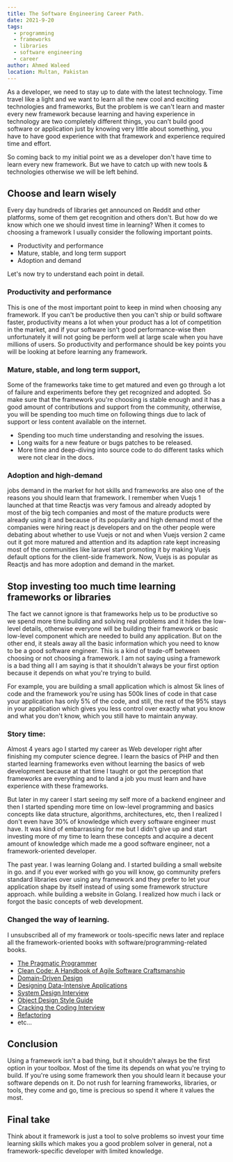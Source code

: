 ```yaml
---
title: The Software Engineering Career Path.
date: 2021-9-20
tags: 
  - programming
  - frameworks
  - libraries
  - software engineering
  - career
author: Ahmed Waleed
location: Multan, Pakistan  
---
```


As a developer, we need to stay up to date with the latest technology. Time travel like a light and we want to learn all the new cool and exciting technologies and frameworks, But the problem is we can't learn and master every new framework because learning and having experience in technology are two completely different things, you can't build good software or application just by knowing very little about something, you have to have good experience with that framework and experience required time and effort. 

So coming back to my initial point we as a developer don't have time to learn every new framework. But we have to catch up with new tools & technologies otherwise we will be left behind.

## Choose and learn wisely
Every day hundreds of libraries get announced on Reddit and other platforms, some of them get recognition and others don't. But how do we know which one we should invest time in learning? When it comes to choosing a framework I usually consider the following important points.

- Productivity and performance
- Mature, stable, and long term support
- Adoption and demand

Let's now try to understand each point in detail.

### Productivity and performance
This is one of the most important point to keep in mind when choosing any framework. If you can't be productive then you can't ship or build software faster, productivity means a lot when your product has a lot of competition in the market, and if your software isn't good performance-wise then unfortunately it will not going be perform well at large scale when you have millions of users. So productivity and performance should be key points you will be looking at before learning any framework.

### Mature, stable, and long term support,
Some of the frameworks take time to get matured and even go through a lot of failure and experiments before they get recognized and adopted. So make sure that the framework you're choosing is stable enough and it has a good amount of contributions and support from the community, otherwise, you will be spending too much time on following things due to lack of support or less content available on the internet.

- Spending too much time understanding and resolving the issues.
- Long waits for a new feature or bugs patches to be released.
- More time and deep-diving into source code to do different tasks which were not clear in the docs.

### Adoption and high-demand
jobs demand in the market for hot skills and frameworks are also one of the reasons you should learn that framework.
I remember when Vuejs 1 launched at that time Reactjs was very famous and already adopted by most of the big tech companies and most of the mature products were already using it and because of its popularity and high demand most of the companies were hiring react js developers and on the other people were debating about whether to use Vuejs or not and when Vuejs version 2 came out it got more matured and attention and its adaption rate kept increasing most of the communities like laravel start promoting it by making Vuejs default options for the client-side framework. Now, Vuejs is as popular as Reactjs and has more adoption and demand in the market.

## Stop investing too much time learning frameworks or libraries
The fact we cannot ignore is that frameworks help us to be productive so we spend more time building and solving real problems and it hides the low-level details, otherwise everyone will be building their framework or basic low-level component which are needed to build any application. But on the other end, it steals away all the basic information which you need to know to be a good software engineer. This is a kind of trade-off between choosing or not choosing a framework. I am not saying using a framework is a bad thing all I am saying is that it shouldn't always be your first option because it depends on what you're trying to build.

For example, you are building a small application which is almost 5k lines of code and the framework you're using has 500k lines of code in that case your application has only 5% of the code, and still, the rest of the 95% stays in your application which gives you less control over exactly what you know and what you don't know, which you still have to maintain anyway.

### Story time:
Almost 4 years ago I started my career as Web developer right after finishing my computer science degree. I learn the basics of PHP and then started learning frameworks even without learning the basics of web development because at that time I taught or got the perception that frameworks are everything and to land a job you must learn and have experience with these frameworks. 

But later in my career I start seeing my self more of a backend engineer and then I started spending more time on low-level programming and basics concepts like data structure, algorithms, architectures, etc, then I realized I don't even have 30% of knowledge which every software engineer must have. It was kind of embarrassing for me but I didn't give up and start investing more of my time to learn these concepts and acquire a decent amount of knowledge which made me a good software engineer, not a framework-oriented developer. 

The past year. I was learning Golang and. I started building a small website in go. and if you ever worked with go you will know, go community prefers standard libraries over using any framework and they prefer to let your application shape by itself instead of using some framework structure approach. while building a website in Golang. I realized how much i lack or forgot the basic concepts of web development.

### Changed the way of learning.
I unsubscribed all of my framework or tools-specific news later and replace all the framework-oriented books with software/programming-related books.

- [The Pragmatic Programmer](https://www.amazon.com/gp/product/020161622X/?tag=mustr-20)
- [Clean Code: A Handbook of Agile Software Craftsmanship](https://www.amazon.com/gp/product/0132350882/?tag=mustr-20)
- [Domain-Driven Design](https://www.amazon.com/gp/product/0321125215/?tag=mustr-20)
- [Designing Data-Intensive Applications](https://www.amazon.com/Designing-Data-Intensive-Applications-Reliable-Maintainable/dp/1449373321)
- [System Design Interview](https://www.amazon.com/System-Design-Interview-insiders-Second/dp/B08CMF2CQF/ref=pd_lpo_1?pd_rd_i=B08CMF2CQF&psc=1)
- [Object Design Style Guide](https://www.manning.com/books/object-design-style-guide)
- [Cracking the Coding Interview](https://www.amazon.com/Cracking-Coding-Interview-Programming-Questions/dp/0984782850)
- [Refactoring](https://martinfowler.com/books/refactoring.html)
- etc...

## Conclusion
Using a framework isn't a bad thing, but it shouldn't always be the first option in your toolbox. Most of the time its depends on what you're trying to build. If you're using some framework then you should learn it because your software depends on it. Do not rush for learning frameworks, libraries, or tools, they come and go, time is precious so spend it where it values the most.

## Final take

Think about it framework is just a tool to solve problems so invest your time learning skills which makes you a good problem solver in general, not a framework-specific developer with limited knowledge.